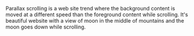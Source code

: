 Parallax scrolling is a web site trend where the background content is moved at a different speed than the foreground content while scrolling.
It's beautiful website with a view of moon in the middle of mountains and the moon goes down while scrolling.
